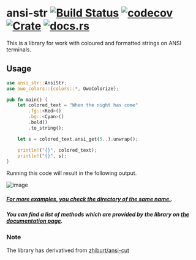 # ansi-str [![Build Status](https://github.com/zhiburt/ansi-str/actions/workflows/ci.yml/badge.svg?style=for-the-badge)](https://github.com/zhiburt/ansi-str/actions) [![codecov](https://codecov.io/gh/zhiburt/ansi-str/branch/master/graph/badge.svg?token=8VGEM3ZT1T)](https://codecov.io/gh/zhiburt/ansi-str) [![Crate](https://img.shields.io/crates/v/ansi-str)](https://crates.io/crates/ansi-str) [![docs.rs](https://img.shields.io/docsrs/ansi_str?color=blue)](https://docs.rs/ansi_cut/0.1.0/ansi_str/)

This is a library for work with coloured and formatted strings on ANSI terminals.

## Usage

```rust
use ansi_str::AnsiStr;
use owo_colors::{colors::*, OwoColorize};

pub fn main() {
    let colored_text = "When the night has come"
        .fg::<Red>()
        .bg::<Cyan>()
        .bold()
        .to_string();

    let s = colored_text.ansi_get(5..).unwrap();

    println!("{}", colored_text);
    println!("{}", s);
}
```

Running this code will result in the following output.

![image](https://user-images.githubusercontent.com/20165848/151773080-d588a474-f43c-47b3-a29d-a92f19554907.png)


##### [For more examples, you check the directory of the same name.](https://github.com/zhiburt/ansi-str/tree/master/examples).

##### You can find a list of methods which are provided by the library on [the documentation page](https://docs.rs/ansi_cut/*/ansi_str/).

### Note

The library has derivatived from [zhiburt/ansi-cut](https://github.com/zhiburt/ansi-cut)
